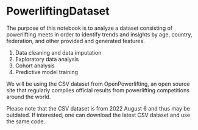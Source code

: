 # PowerliftingDataset

The purpose of this notebook is to analyze a dataset consisting of powerlifting meets in order to identify trends and insights by age, country, federation, and other provided and generated features.

1) Data cleaning and data imputation
2) Exploratory data analysis
3) Cohort analysis
4) Predictive model training

We will be using the CSV dataset from OpenPowerlifting, an open source site that regularly compiles official results from powerlifting competitions around the world.

Please note that the CSV dataset is from 2022 August 6 and thus may be outdated. If interested, one can download the latest CSV dataset and use the same code.
